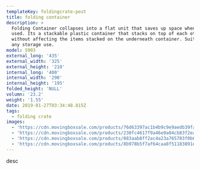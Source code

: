```yaml
---
templateKey: foldingcrate-post
title: folding container
description: >
  Folding Container collapses into a flat unit that saves up space when not
  used. Its a stackable plastic container that stacks on top of each other
  without affecting the items stacked on the underneath container. Suitable for
  any storage use.
model: S903
external_long: '435'
external_width: '325'
external_height: '210'
internal_long: '400'
internal_width: '290'
internal_height: '195'
folded_height: 'NULL'
volumn: '23.2'
weight: '1.55'
date: 2019-01-27T03:34:48.815Z
tags:
  - folding crate
images:
  - 'https://cdn.movingboxsale.com/products/76d63397ac1b4b9c9e9aedb39fafe24c.jpg'
  - 'https://cdn.movingboxsale.com/products/230fc4617f9a46e0a04cb83f2ead054c.jpg'
  - 'https://cdn.movingboxsale.com/products/083aab8ff2ac4a23a765703f0b6f20fc.jpg'
  - 'https://cdn.movingboxsale.com/products/8b978b5f7af64caa8f51183891efb377.jpg'
---
```

desc
